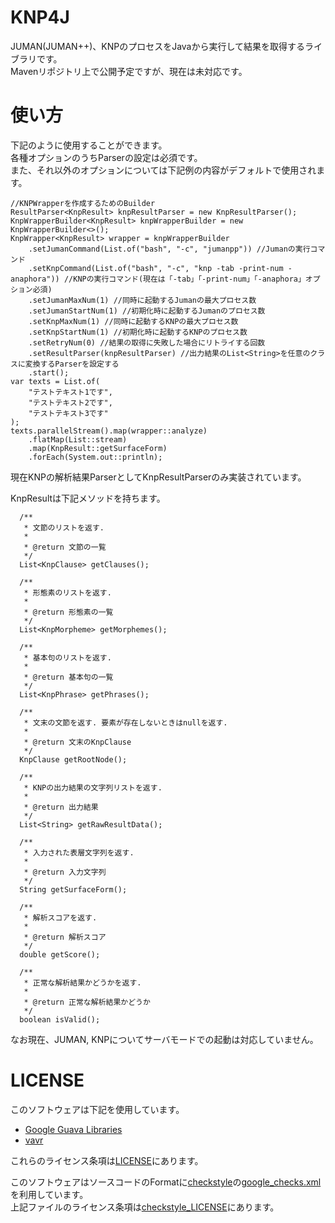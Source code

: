 # KNP4J
JUMAN(JUMAN++)、KNPのプロセスをJavaから実行して結果を取得するライブラリです。  
Mavenリポジトリ上で公開予定ですが、現在は未対応です。

# 使い方

下記のように使用することができます。  
各種オプションのうちParserの設定は必須です。  
また、それ以外のオプションについては下記例の内容がデフォルトで使用されます。
```
//KNPWrapperを作成するためのBuilder
ResultParser<KnpResult> knpResultParser = new KnpResultParser();
KnpWrapperBuilder<KnpResult> knpWrapperBuilder = new KnpWrapperBuilder<>();
KnpWrapper<KnpResult> wrapper = knpWrapperBuilder
    .setJumanCommand(List.of("bash", "-c", "jumanpp")) //Jumanの実行コマンド
    .setKnpCommand(List.of("bash", "-c", "knp -tab -print-num -anaphora")) //KNPの実行コマンド(現在は「-tab」「-print-num」「-anaphora」オプション必須)
    .setJumanMaxNum(1) //同時に起動するJumanの最大プロセス数
    .setJumanStartNum(1) //初期化時に起動するJumanのプロセス数
    .setKnpMaxNum(1) //同時に起動するKNPの最大プロセス数
    .setKnpStartNum(1) //初期化時に起動するKNPのプロセス数
    .setRetryNum(0) //結果の取得に失敗した場合にリトライする回数
    .setResultParser(knpResultParser) //出力結果のList<String>を任意のクラスに変換するParserを設定する
    .start();
var texts = List.of(
    "テストテキスト1です",
    "テストテキスト2です",
    "テストテキスト3です"
);
texts.parallelStream().map(wrapper::analyze)
    .flatMap(List::stream)
    .map(KnpResult::getSurfaceForm)
    .forEach(System.out::println);
```

現在KNPの解析結果ParserとしてKnpResultParserのみ実装されています。  

KnpResultは下記メソッドを持ちます。
```
  /**
   * 文節のリストを返す.
   *
   * @return 文節の一覧
   */
  List<KnpClause> getClauses();

  /**
   * 形態素のリストを返す.
   *
   * @return 形態素の一覧
   */
  List<KnpMorpheme> getMorphemes();

  /**
   * 基本句のリストを返す.
   *
   * @return 基本句の一覧
   */
  List<KnpPhrase> getPhrases();

  /**
   * 文末の文節を返す. 要素が存在しないときはnullを返す.
   *
   * @return 文末のKnpClause
   */
  KnpClause getRootNode();

  /**
   * KNPの出力結果の文字列リストを返す.
   *
   * @return 出力結果
   */
  List<String> getRawResultData();

  /**
   * 入力された表層文字列を返す.
   *
   * @return 入力文字列
   */
  String getSurfaceForm();

  /**
   * 解析スコアを返す.
   *
   * @return 解析スコア
   */
  double getScore();

  /**
   * 正常な解析結果かどうかを返す.
   *
   * @return 正常な解析結果かどうか
   */
  boolean isValid();
```

なお現在、JUMAN, KNPについてサーバモードでの起動は対応していません。

# LICENSE

このソフトウェアは下記を使用しています。  
* [Google Guava Libraries](https://github.com/google/guava/)
* [vavr](https://github.com/vavr-io/vavr)  

これらのライセンス条項は[LICENSE](LICENSE)にあります。

このソフトウェアはソースコードのFormatに[checkstyle](https://github.com/checkstyle/checkstyle)の[google_checks.xml](config/google_checks.xml)を利用しています。  
上記ファイルのライセンス条項は[checkstyle_LICENSE](config/checkstyle_LICENSE)にあります。

